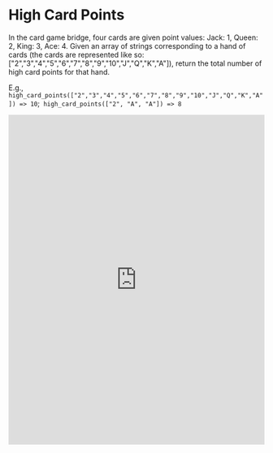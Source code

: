 # High Card Points

In the card game bridge, four cards are given point values: Jack: 1, Queen: 2, King: 3, Ace: 4. Given an array of strings corresponding to a hand of cards (the cards are represented like so: ["2","3","4","5","6","7","8","9","10","J","Q","K","A"]), return the total number of high card points for that hand.

E.g., `high_card_points(["2","3","4","5","6","7","8","9","10","J","Q","K","A"]) => 10`;` high_card_points(["2", "A", "A"]) => 8`

<iframe frameborder="0" width="100%" height="650" src="https://repl.it/GdYF/18?lite=true"></iframe>
